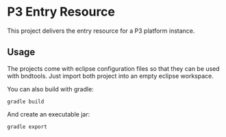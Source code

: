 # P3 Entry Resource

This project delivers the entry resource for a P3 platform instance.

## Usage

The projects come with eclipse configuration files so that they can be used with bndtools. Just import both project into an empty eclipse workspace.

You can also build with gradle:

    gradle build
    
And create an executable jar:

    gradle export